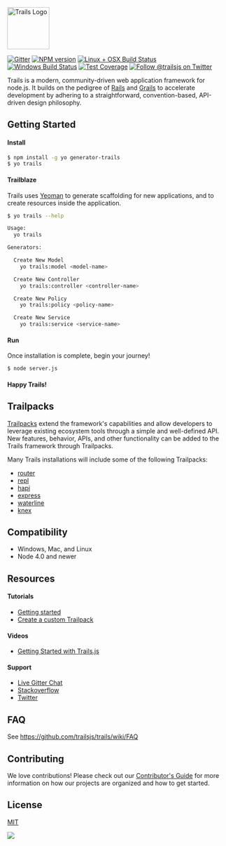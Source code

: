 <img src="http://cdn.trailsjs.io/art/logos/trails-horiz-logo-green.svg" height="96px" title="Trails Logo" />

[![Gitter][gitter-image]][gitter-url]
[![NPM version][npm-image]][npm-url]
[![Linux + OSX Build Status][ci-image]][ci-url]
[![Windows Build Status][appveyor-image]][appveyor-url]
[![Test Coverage][coverage-image]][coverage-url]
[![Follow @trailsjs on Twitter][twitter-image]][twitter-url]

Trails is a modern, community-driven web application framework for node.js. It
builds on the pedigree of [Rails](http://rubyonrails.org/) and [Grails](https://grails.org/)
to accelerate development by adhering to a straightforward, convention-based,
API-driven design philosophy.

## Getting Started

#### Install

```sh
$ npm install -g yo generator-trails
$ yo trails
```

#### Trailblaze

Trails uses [Yeoman](http://yeoman.io/) to generate scaffolding for new
applications, and to create resources inside the application.

```sh
$ yo trails --help

Usage:
  yo trails

Generators:

  Create New Model
    yo trails:model <model-name>

  Create New Controller
    yo trails:controller <controller-name>

  Create New Policy
    yo trails:policy <policy-name>

  Create New Service
    yo trails:service <service-name>
```

#### Run

Once installation is complete, begin your journey!
```sh
$ node server.js
```

#### Happy Trails!

## Trailpacks

[Trailpacks](https://github.com/trailsjs/trailpack) extend the framework's
capabilities and allow developers to leverage existing ecosystem tools through a
simple and well-defined API. New features, behavior, APIs, and other functionality
can be added to the Trails framework through Trailpacks.

Many Trails installations will include some of the following Trailpacks:

- [router](https://github.com/trailsjs/trailpack-router)
- [repl](https://github.com/trailsjs/trailpack-repl)
- [hapi](https://github.com/trailsjs/trailpack-hapi)
- [express](https://github.com/trailsjs/trailpack-express)
- [waterline](https://github.com/trailsjs/trailpack-waterline)
- [knex](https://github.com/trailsjs/trailpack-knex)

## Compatibility

- Windows, Mac, and Linux
- Node 4.0 and newer

## Resources

#### Tutorials
- [Getting started](http://blog.jaumard.com/en/2016/01/05/getting-started-with-trails/)
- [Create a custom Trailpack](http://blog.jaumard.com/en/2016/01/06/create-a-trailpack-for-trails/)

#### Videos
- [Getting Started with Trails.js](https://www.youtube.com/watch?v=AbSp8jqFDAY)

#### Support
- [Live Gitter Chat](https://gitter.im/trailsjs/trails)
- [Stackoverflow](http://stackoverflow.com/questions/tagged/trailsjs)
- [Twitter](https://twitter.com/trailsjs)

## FAQ

See https://github.com/trailsjs/trails/wiki/FAQ

## Contributing
We love contributions! Please check out our [Contributor's Guide](https://github.com/trailsjs/trails/blob/master/.github/CONTRIBUTING.md) for more
information on how our projects are organized and how to get started.

## License
[MIT](https://github.com/trailsjs/trails/blob/master/LICENSE)

<img src="http://cdn.trailsjs.io/art/backgrounds/trails-day.png">

[npm-image]: https://img.shields.io/npm/v/trails.svg?style=flat-square
[npm-url]: https://npmjs.org/package/trails
[ci-image]: https://img.shields.io/travis/trailsjs/trails.svg?style=flat-square&label=Linux%20/%20OSX
[ci-url]: https://travis-ci.org/trailsjs/trails
[appveyor-image]: https://img.shields.io/appveyor/ci/trailsjs/trails/master.svg?style=flat-square&label=Windows
[appveyor-url]: https://ci.appveyor.com/project/trailsjs/trails
[gitter-image]: http://img.shields.io/badge/+%20GITTER-JOIN%20CHAT%20%E2%86%92-1DCE73.svg?style=flat-square
[gitter-url]: https://gitter.im/trailsjs/trails
[twitter-image]: https://img.shields.io/twitter/follow/trailsjs.svg?style=social
[twitter-url]: https://twitter.com/trailsjs
[coverage-image]: https://img.shields.io/codeclimate/coverage/github/trailsjs/trails.svg?style=flat-square
[coverage-url]: https://codeclimate.com/github/trailsjs/trails/coverage
